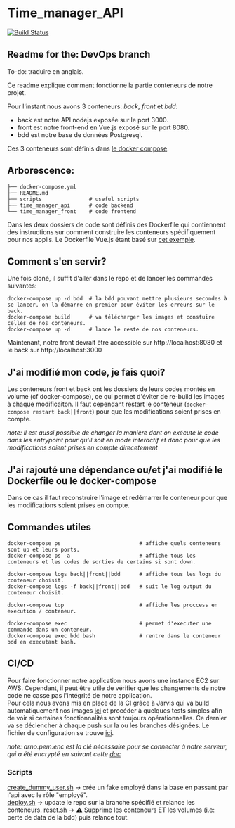 # Time_manager_API
[![Build Status](https://travis-ci.org/Arnoways/Time_Manager.svg?branch=prod)](https://travis-ci.org/Arnoways/Time_Manager)

## Readme for the: DevOps branch

To-do: traduire en anglais.

Ce readme explique comment fonctionne la partie conteneurs de notre projet.

Pour l'instant nous avons 3 conteneurs: *back*, *front* et *bdd*:
  - back est notre API nodejs exposée sur le port 3000.
  - front est notre front-end en Vue.js exposé sur le port 8080.
  - bdd est notre base de données Postgresql.

Ces 3 conteneurs sont définis dans [le docker compose](./docker-compose.yml).

## Arborescence:

```
├── docker-compose.yml
├── README.md
├── scripts               # useful scripts 
├── time_manager_api      # code backend
└── time_manager_front    # code frontend
```

Dans les deux dossiers de code sont définis des Dockerfile qui contiennent des
instructions sur comment construire les conteneurs spécifiquement pour nos applis.
Le Dockerfile Vue.js étant basé sur [cet exemple](https://fr.vuejs.org/v2/cookbook/dockerize-vuejs-app.html).

## Comment s'en servir?

Une fois cloné, il suffit d'aller dans le repo et de lancer les commandes suivantes:
```
docker-compose up -d bdd  # la bdd pouvant mettre plusieurs secondes à se lancer, on la démarre en premier pour éviter les erreurs sur le back.
docker-compose build      # va télécharger les images et constuire celles de nos conteneurs.
docker-compose up -d      # lance le reste de nos conteneurs.
```
Maintenant, notre front devrait être accessible sur http://localhost:8080 et le back sur http://localhost:3000

## J'ai modifié mon code, je fais quoi?

Les conteneurs front et back ont les dossiers de leurs codes montés en volume (cf docker-compose),
ce qui permet d'éviter de re-build les images à chaque modificaiton. Il faut cependant restart le conteneur
(`docker-compose restart back||front`) pour que les modifications soient prises en compte.

*note: il est aussi possible de changer la manière dont on exécute le code dans
 les entrypoint pour qu'il soit en mode interactif et donc pour que 
 les modifications soient prises en compte direcetement*

## J'ai rajouté une dépendance ou/et j'ai modifié le Dockerfile ou le docker-compose

Dans ce cas il faut reconstruire l'image et redémarrer le conteneur pour que 
les modifications soient prises en compte.

## Commandes utiles

```
docker-compose ps                         # affiche quels conteneurs sont up et leurs ports.
docker-compose ps -a                      # affiche tous les conteneurs et les codes de sorties de certains si sont down.

docker-compose logs back||front||bdd      # affiche tous les logs du conteneur choisit.
docker-compose logs -f back||front||bdd   # suit le log output du conteneur choisit.

docker-compose top                        # affiche les proccess en execution / conteneur.

docker-compose exec                       # permet d'executer une commande dans un conteneur.
docker-compose exec bdd bash              # rentre dans le conteneur bdd en executant bash.
```

## CI/CD
Pour faire fonctionner notre application nous avons une instance EC2 sur AWS.
Cependant, il peut être utile de vérifier que les changements de notre code ne
casse pas l'intégrité de notre application.  
Pour cela nous avons mis en place de la CI grâce à Jarvis qui va build automatiquement
nos images [ici](https://travis-ci.org/Arnoways/Time_Manager) et procéder à quelques tests simples afin de voir si certaines fonctionnalités 
sont toujours opérationnelles. Ce dernier va se déclencher à chaque push sur la ou les branches désignées.
Le fichier de configuration se trouve [ici](.travis.yml).

*note: arno.pem.enc est la clé nécessaire pour se connecter à notre serveur,
 qui a été encrypté en suivant cette [doc](https://docs.travis-ci.com/user/encrypting-files/)*

### Scripts
[create_dummy_user.sh](./scripts/create_dummy_user.sh) -> crée un fake employé dans la base en passant par l'api avec le rôle "employé".  
[deploy.sh](./scripts/deploy.sh) -> update le repo sur la branche spécifié et relance les conteneurs.
[reset.sh](./scripts/reset.sh) -> :warning: Supprime les conteneurs ET les volumes (i.e: perte de data de la bdd) puis relance tout.
